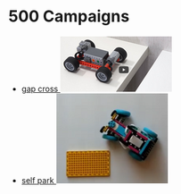 # 500 Campaigns

* [gap cross ![](./gapCrosser/logo.png) ](./gapCrosser/readme.md)
* [self park ![](./hotDorSelfPark/logo.png)](./hotDorSelfPark/readme.md)